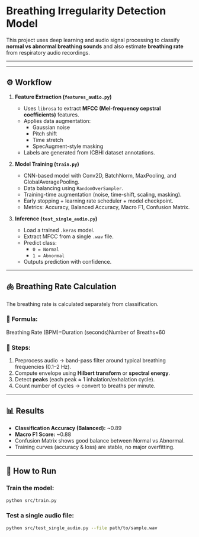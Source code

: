 # Breathing Irregularity Detection Model

This project uses deep learning and audio signal processing to classify **normal vs abnormal breathing sounds** and also estimate **breathing rate** from respiratory audio recordings.

---

---

## ⚙️ Workflow

1. **Feature Extraction (`features_audio.py`)**
   - Uses `librosa` to extract **MFCC (Mel-frequency cepstral coefficients)** features.
   - Applies data augmentation:
     - Gaussian noise
     - Pitch shift
     - Time stretch
     - SpecAugment-style masking
   - Labels are generated from ICBHI dataset annotations.

2. **Model Training (`train.py`)**
   - CNN-based model with Conv2D, BatchNorm, MaxPooling, and GlobalAveragePooling.
   - Data balancing using `RandomOverSampler`.
   - Training-time augmentation (noise, time-shift, scaling, masking).
   - Early stopping + learning rate scheduler + model checkpoint.
   - Metrics: Accuracy, Balanced Accuracy, Macro F1, Confusion Matrix.

3. **Inference (`test_single_audio.py`)**
   - Load a trained `.keras` model.
   - Extract MFCC from a single `.wav` file.
   - Predict class:
     - `0 = Normal`
     - `1 = Abnormal`
   - Outputs prediction with confidence.

---

## 🫁 Breathing Rate Calculation

The breathing rate is calculated separately from classification.

### 🔹 Formula:
Breathing Rate (BPM)=Duration (seconds)Number of Breaths​×60

### 🔹 Steps:
1. Preprocess audio → band-pass filter around typical breathing frequencies (0.1–2 Hz).
2. Compute envelope using **Hilbert transform** or **spectral energy**.
3. Detect **peaks** (each peak ≈ 1 inhalation/exhalation cycle).
4. Count number of cycles → convert to breaths per minute.

---

## 📊  Results

- **Classification Accuracy (Balanced):** ~0.89  
- **Macro F1 Score:** ~0.88  
- Confusion Matrix shows good balance between Normal vs Abnormal.  
- Training curves (accuracy & loss) are stable, no major overfitting.

---

## 🚀 How to Run

### Train the model:
```bash
python src/train.py
```
### Test a single audio file:
```bash
python src/test_single_audio.py --file path/to/sample.wav
```

